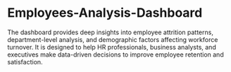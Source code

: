 # Employees-Analysis-Dashboard
The dashboard provides deep insights into employee attrition patterns, department-level analysis, and demographic factors affecting workforce turnover. It is designed to help HR professionals, business analysts, and executives make data-driven decisions to improve employee retention and satisfaction.
